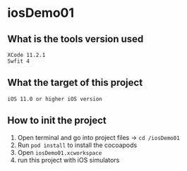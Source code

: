 # iosDemo01

## What is the tools version used

	XCode 11.2.1
	Swfit 4

## What the target of this project

	iOS 11.0 or higher iOS version

## How to init the project

1. Open terminal and go into project files -> `cd /iosDemo01`
2. Run `pod install` to install the cocoapods
3. Open `iosDemo01.xcworkspace`
4. run this project with iOS simulators
